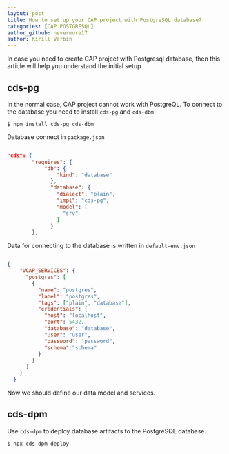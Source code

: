 ```yaml
---
layout: post
title: How to set up your CAP project with PostgreSQL database?
categories: [CAP POSTGRESQL]
author_github: nevermore17
author: Kirill Verbin
---
```


In case you need to create CAP project with Postgresql database, then this article will help you understand the initial setup.

## cds-pg

In the normal case, CAP project cannot work with PostgreQL. To connect to the database you need to install `cds-pg` and `cds-dbm`

```
$ npm install cds-pg cds-dbm
```

Database connect in `package.json`

```json

"cds": {
        "requires": {
            "db": {
                "kind": "database"
              },
              "database": {
                "dialect": "plain",
                "impl": "cds-pg",
                "model": [
                  "srv"
                ]
              }
        },

```

Data for connecting to the database is written in `default-env.json`

```json

{
    "VCAP_SERVICES": {
      "postgres": [
        {
          "name": "postgres",
          "label": "postgres",
          "tags": ["plain", "database"],
          "credentials": {
            "host": "localhost",
            "port": 5432,
            "database": "database",
            "user": "user",
            "password": "password",
            "schema":"schema"
          }
        }
      ]
    }
  }

```

Now we should define our data model and services.

## cds-dpm 

Use `cds-dpm` to deploy database artifacts to the PostgreSQL database.

```console
$ npx cds-dpm deploy
```

